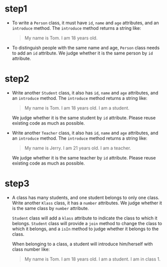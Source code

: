# step1 
- To write a `Person` class, it must have `id`, `name` and `age` attributes, and an `introduce` method.
   The `introduce` method returns a string like:

   >My name is Tom. I am 18 years old.

- To distinguish people with the same name and age, `Person` class needs to add an `id` attribute.
   We judge whether it is the same person by `id` attribute.

# step2
- Write another `Student` class, it also has `id`, `name` and `age` attributes, and an `introduce` method.
   The `introduce` method returns a string like: 

   >My name is Tom. I am 18 years old. I am a student.

   We judge whether it is the same student by `id` attribute. 
   Please reuse existing code as much as possible.

- Write another `Teacher` class, it also has `id`, `name` and `age` attributes, and an `introduce` method.
   The `introduce` method returns a string like:

   >My name is Jerry. I am 21 years old. I am a teacher.

   We judge whether it is the same teacher by `id` attribute.
   Please reuse existing code as much as possible.

# step3
- A class has many students, and one student belongs to only one class. 
   Write another `Klass` class, it has a `number` attributes.
   We judge whether it is the same class by `number` attribute.
   
   `Student` class will add a `klass` attribute to indicate the class to which it belongs.
   `Student` class will provide a `join` method to change the class to which it belongs, 
   and a `isIn` method to judge whether it belongs to the class.

   When belonging to a class, a student will introduce him/herself with class number like:

   >My name is Tom. I am 18 years old. I am a student. I am in class 1.
